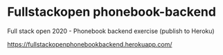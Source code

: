# Fullstackopen phonebook-backend
Full stack open 2020 - Phonebook backend exercise (publish to Heroku)

https://fullstackopenphonebookbackend.herokuapp.com/
